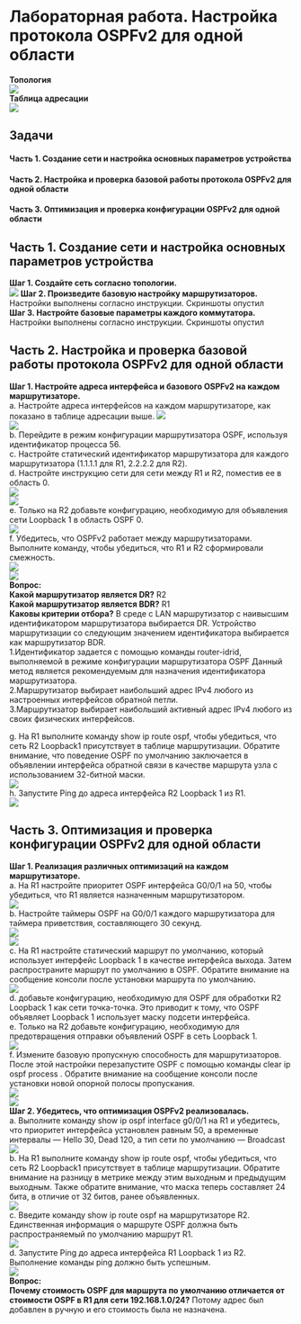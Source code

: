 # Лабораторная работа. Настройка протокола OSPFv2 для одной области

**Топология**  
![](https://github.com/Mr-Philip/-Otus-Network-Engineer-/blob/main/laboratory%20works/23.OSPF.%20Configuring%20OSPF%20for%20a%20Single%20Area/pics/%D0%A2%D0%BE%D0%BF%D0%BE%D0%BB%D0%BE%D0%B3%D0%B8%D1%8F.PNG)  
**Таблица адресации**  
![](https://github.com/Mr-Philip/-Otus-Network-Engineer-/blob/main/laboratory%20works/23.OSPF.%20Configuring%20OSPF%20for%20a%20Single%20Area/pics/%D0%A2%D0%B0%D0%B1%D0%BB%D0%B8%D1%86%D0%B0%20%D0%B0%D0%B4%D1%80%D0%B5%D1%81%D0%B0%D1%86%D0%B8%D0%B8.PNG)
## Задачи  
#### Часть 1. Создание сети и настройка основных параметров устройства  
#### Часть 2. Настройка и проверка базовой работы протокола  OSPFv2 для одной области  
#### Часть 3. Оптимизация и проверка конфигурации OSPFv2 для одной области  
## Часть 1. Создание сети и настройка основных параметров устройства
**Шаг 1. Создайте сеть согласно топологии.**  
![](https://github.com/Mr-Philip/-Otus-Network-Engineer-/blob/main/laboratory%20works/23.OSPF.%20Configuring%20OSPF%20for%20a%20Single%20Area/pics/%D1%81%D0%B5%D1%82%D1%8C.PNG)
**Шаг 2. Произведите базовую настройку маршрутизаторов.**  
Настройки выполнены  согласно инструкции. Скриншоты опустил  
**Шаг 3. Настройте базовые параметры каждого коммутатора.**  
Настройки выполнены  согласно инструкции. Скриншоты опустил  
## Часть 2. Настройка и проверка базовой работы протокола OSPFv2 для одной области
**Шаг 1. Настройте адреса интерфейса и базового OSPFv2 на каждом маршрутизаторе.**  
a.	Настройте адреса интерфейсов на каждом маршрутизаторе, как показано в таблице адресации выше.
![](https://github.com/Mr-Philip/-Otus-Network-Engineer-/blob/main/laboratory%20works/23.OSPF.%20Configuring%20OSPF%20for%20a%20Single%20Area/pics/21aR1.PNG)  
![](https://github.com/Mr-Philip/-Otus-Network-Engineer-/blob/main/laboratory%20works/23.OSPF.%20Configuring%20OSPF%20for%20a%20Single%20Area/pics/21aR2.PNG)  
b.	Перейдите в режим конфигурации маршрутизатора OSPF, используя идентификатор процесса 56.  
c.	Настройте статический идентификатор маршрутизатора для каждого маршрутизатора (1.1.1.1 для R1, 2.2.2.2 для R2).  
d.	Настройте инструкцию сети для сети между R1 и R2, поместив ее в область 0.  
![](https://github.com/Mr-Philip/-Otus-Network-Engineer-/blob/main/laboratory%20works/23.OSPF.%20Configuring%20OSPF%20for%20a%20Single%20Area/pics/21bcdR1.PNG)  
![](https://github.com/Mr-Philip/-Otus-Network-Engineer-/blob/main/laboratory%20works/23.OSPF.%20Configuring%20OSPF%20for%20a%20Single%20Area/pics/21bcdR2.PNG)  
e.	Только на R2 добавьте конфигурацию, необходимую для объявления сети Loopback 1 в область OSPF 0.  
![](https://github.com/Mr-Philip/-Otus-Network-Engineer-/blob/main/laboratory%20works/23.OSPF.%20Configuring%20OSPF%20for%20a%20Single%20Area/pics/21eR2.PNG)  
f.	Убедитесь, что OSPFv2 работает между маршрутизаторами. Выполните команду, чтобы убедиться, что R1 и R2 сформировали смежность.  
![](https://github.com/Mr-Philip/-Otus-Network-Engineer-/blob/main/laboratory%20works/23.OSPF.%20Configuring%20OSPF%20for%20a%20Single%20Area/pics/21fR1.PNG)  
![](https://github.com/Mr-Philip/-Otus-Network-Engineer-/blob/main/laboratory%20works/23.OSPF.%20Configuring%20OSPF%20for%20a%20Single%20Area/pics/21fR2.PNG)  
**Вопрос:**  
**Какой маршрутизатор является DR?**  R2  
**Какой маршрутизатор является BDR?** R1  
**Каковы критерии отбора?**  В среде с  LAN маршрутизатор с наивысшим идентификатором маршрутизатора выбирается DR. Устройство маршрутизации со следующим значением идентификатора выбирается как маршрутизатор BDR.  
1.Идентификатор задается с помощью команды router-idrid, выполняемой в режиме конфигурации маршрутизатора OSPF Данный метод является рекомендуемым для назначения идентификатора маршрутизатора.  
2.Маршрутизатор выбирает наибольший адрес IPv4 любого из настроенных интерфейсов обратной петли.  
3.Маршрутизатор выбирает наибольший активный адрес IPv4 любого из своих физических интерфейсов.  
  
g.	На R1 выполните команду show ip route ospf, чтобы убедиться, что сеть R2 Loopback1 присутствует в таблице маршрутизации. Обратите внимание, что поведение OSPF по умолчанию заключается в объявлении интерфейса обратной связи в качестве маршрута узла с использованием 32-битной маски.  
![](https://github.com/Mr-Philip/-Otus-Network-Engineer-/blob/main/laboratory%20works/23.OSPF.%20Configuring%20OSPF%20for%20a%20Single%20Area/pics/21g.PNG)  
h.	Запустите Ping до  адреса интерфейса R2 Loopback 1 из R1.  
![](https://github.com/Mr-Philip/-Otus-Network-Engineer-/blob/main/laboratory%20works/23.OSPF.%20Configuring%20OSPF%20for%20a%20Single%20Area/pics/21h.PNG)  
## Часть 3. Оптимизация и проверка конфигурации OSPFv2 для одной области  
**Шаг 1. Реализация различных оптимизаций на каждом маршрутизаторе.**  
a.	На R1 настройте приоритет OSPF интерфейса G0/0/1 на 50, чтобы убедиться, что R1 является назначенным маршрутизатором.  
![](https://github.com/Mr-Philip/-Otus-Network-Engineer-/blob/main/laboratory%20works/23.OSPF.%20Configuring%20OSPF%20for%20a%20Single%20Area/pics/31a.PNG)  
b.	Настройте таймеры OSPF на G0/0/1 каждого маршрутизатора для таймера приветствия, составляющего 30 секунд.  
![](https://github.com/Mr-Philip/-Otus-Network-Engineer-/blob/main/laboratory%20works/23.OSPF.%20Configuring%20OSPF%20for%20a%20Single%20Area/pics/31bR1.PNG)  
![](https://github.com/Mr-Philip/-Otus-Network-Engineer-/blob/main/laboratory%20works/23.OSPF.%20Configuring%20OSPF%20for%20a%20Single%20Area/pics/31bR2.PNG)  
c.	На R1 настройте статический маршрут по умолчанию, который использует интерфейс Loopback 1 в качестве интерфейса выхода. Затем распространите маршрут по умолчанию в OSPF. Обратите внимание на сообщение консоли после установки маршрута по умолчанию.  
![](https://github.com/Mr-Philip/-Otus-Network-Engineer-/blob/main/laboratory%20works/23.OSPF.%20Configuring%20OSPF%20for%20a%20Single%20Area/pics/31c.PNG)  
d.	добавьте конфигурацию, необходимую для OSPF для обработки R2 Loopback 1 как сети точка-точка. Это приводит к тому, что OSPF объявляет Loopback 1 использует маску подсети интерфейса.  
e.	Только на R2 добавьте конфигурацию, необходимую для предотвращения отправки объявлений OSPF в сеть Loopback 1.  
![](https://github.com/Mr-Philip/-Otus-Network-Engineer-/blob/main/laboratory%20works/23.OSPF.%20Configuring%20OSPF%20for%20a%20Single%20Area/pics/31de.PNG)  
f.	Измените базовую пропускную способность для маршрутизаторов. После этой настройки перезапустите OSPF с помощью команды clear ip ospf process . Обратите внимание на сообщение консоли после установки новой опорной полосы пропускания.  
![](https://github.com/Mr-Philip/-Otus-Network-Engineer-/blob/main/laboratory%20works/23.OSPF.%20Configuring%20OSPF%20for%20a%20Single%20Area/pics/31fR1.PNG)  
![](https://github.com/Mr-Philip/-Otus-Network-Engineer-/blob/main/laboratory%20works/23.OSPF.%20Configuring%20OSPF%20for%20a%20Single%20Area/pics/31fR2.PNG)  
**Шаг 2. Убедитесь, что оптимизация OSPFv2 реализовалась.**  
a.	Выполните команду show ip ospf interface g0/0/1 на R1 и убедитесь, что приоритет интерфейса установлен равным 50, а временные интервалы — Hello 30, Dead 120, а тип сети по умолчанию — Broadcast  
![](https://github.com/Mr-Philip/-Otus-Network-Engineer-/blob/main/laboratory%20works/23.OSPF.%20Configuring%20OSPF%20for%20a%20Single%20Area/pics/32a.PNG)  
b.	На R1 выполните команду show ip route ospf, чтобы убедиться, что сеть R2 Loopback1 присутствует в таблице маршрутизации. Обратите внимание на разницу в метрике между этим выходным и предыдущим выходным. Также обратите внимание, что маска теперь составляет 24 бита, в отличие от 32 битов, ранее объявленных.  
![](https://github.com/Mr-Philip/-Otus-Network-Engineer-/blob/main/laboratory%20works/23.OSPF.%20Configuring%20OSPF%20for%20a%20Single%20Area/pics/32b.PNG)  
c.	Введите команду show ip route ospf на маршрутизаторе R2. Единственная информация о маршруте OSPF должна быть распространяемый по умолчанию маршрут R1.  
![](https://github.com/Mr-Philip/-Otus-Network-Engineer-/blob/main/laboratory%20works/23.OSPF.%20Configuring%20OSPF%20for%20a%20Single%20Area/pics/32c.PNG)  
d.	Запустите Ping до адреса интерфейса R1 Loopback 1 из R2. Выполнение команды ping должно быть успешным.  
![](https://github.com/Mr-Philip/-Otus-Network-Engineer-/blob/main/laboratory%20works/23.OSPF.%20Configuring%20OSPF%20for%20a%20Single%20Area/pics/32d.PNG)  
**Вопрос:**  
**Почему стоимость OSPF для маршрута по умолчанию отличается от стоимости OSPF в R1 для сети 192.168.1.0/24?** Потому адрес был добавлен в ручную и его стоимость была не назначена.
